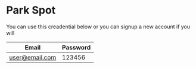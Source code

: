 # Park Spot

You can use this creadential below or you can signup a new account if you will

| Email          | Password |
| -------------- | -------- |
| user@email.com | 123456   |
